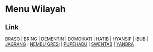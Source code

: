 # Menu Wilayah

## Link

[BRASO](https://github.com/gigit-pemilu/pemilu-2024-91-papua/tree/main/pileg-dpr/hitung-suara/sub/91-papua/sub/03-jayapura/sub/06-kemtuk-gresi/sub/2004-braso)
 | 
[BRING](https://github.com/gigit-pemilu/pemilu-2024-91-papua/tree/main/pileg-dpr/hitung-suara/sub/91-papua/sub/03-jayapura/sub/06-kemtuk-gresi/sub/2006-bring)
 | 
[DEMENTIN](https://github.com/gigit-pemilu/pemilu-2024-91-papua/tree/main/pileg-dpr/hitung-suara/sub/91-papua/sub/03-jayapura/sub/06-kemtuk-gresi/sub/2002-dementin)
 | 
[DOMOIKATI](https://github.com/gigit-pemilu/pemilu-2024-91-papua/tree/main/pileg-dpr/hitung-suara/sub/91-papua/sub/03-jayapura/sub/06-kemtuk-gresi/sub/2001-domoikati)
 | 
[HATIB](https://github.com/gigit-pemilu/pemilu-2024-91-papua/tree/main/pileg-dpr/hitung-suara/sub/91-papua/sub/03-jayapura/sub/06-kemtuk-gresi/sub/1015-hatib)
 | 
[HYANSIP](https://github.com/gigit-pemilu/pemilu-2024-91-papua/tree/main/pileg-dpr/hitung-suara/sub/91-papua/sub/03-jayapura/sub/06-kemtuk-gresi/sub/2016-hyansip)
 | 
[IBUB](https://github.com/gigit-pemilu/pemilu-2024-91-papua/tree/main/pileg-dpr/hitung-suara/sub/91-papua/sub/03-jayapura/sub/06-kemtuk-gresi/sub/2009-ibub)
 | 
[JAGRANG](https://github.com/gigit-pemilu/pemilu-2024-91-papua/tree/main/pileg-dpr/hitung-suara/sub/91-papua/sub/03-jayapura/sub/06-kemtuk-gresi/sub/2014-jagrang)
 | 
[NEMBU GRESI](https://github.com/gigit-pemilu/pemilu-2024-91-papua/tree/main/pileg-dpr/hitung-suara/sub/91-papua/sub/03-jayapura/sub/06-kemtuk-gresi/sub/2007-nembu-gresi)
 | 
[PUPEHABU](https://github.com/gigit-pemilu/pemilu-2024-91-papua/tree/main/pileg-dpr/hitung-suara/sub/91-papua/sub/03-jayapura/sub/06-kemtuk-gresi/sub/2005-pupehabu)
 | 
[SWENTAB](https://github.com/gigit-pemilu/pemilu-2024-91-papua/tree/main/pileg-dpr/hitung-suara/sub/91-papua/sub/03-jayapura/sub/06-kemtuk-gresi/sub/2013-swentab)
 | 
[YANBRA](https://github.com/gigit-pemilu/pemilu-2024-91-papua/tree/main/pileg-dpr/hitung-suara/sub/91-papua/sub/03-jayapura/sub/06-kemtuk-gresi/sub/2003-yanbra)

